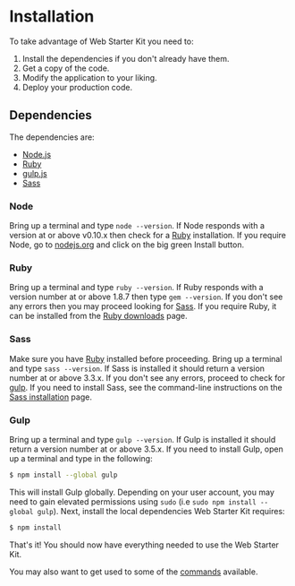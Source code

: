 # Installation

To take advantage of Web Starter Kit you need to:

1. Install the dependencies if you don't already have them.
2. Get a copy of the code.
3. Modify the application to your liking.
4. Deploy your production code.

## Dependencies

The dependencies are:
* [Node.js](http://nodejs.org)
* [Ruby](https://www.ruby-lang.org/)
* [gulp.js](http://gulpjs.com)
* [Sass](http://sass-lang.com/install)

### Node

Bring up a terminal and type `node --version`.
If Node responds with a version at or above v0.10.x then check for a [Ruby](#ruby) installation.
If you require Node, go to [nodejs.org](http://nodejs.org/) and click on the big green Install button.

### Ruby

Bring up a terminal and type `ruby --version`.
If Ruby responds with a version number at or above 1.8.7 then type `gem --version`.
If you don't see any errors then you may proceed looking for [Sass](#sass).
If you require Ruby, it can be installed from the [Ruby downloads](https://www.ruby-lang.org/en/downloads/) page.

### Sass

Make sure you have [Ruby](#ruby) installed before proceeding.
Bring up a terminal and type `sass --version`.
If Sass is installed it should return a version number at or above 3.3.x.
If you don't see any errors, proceed to check for [gulp](#gulp).
If you need to install Sass, see the command-line instructions on the [Sass installation](http://sass-lang.com/install) page.

### Gulp

Bring up a terminal and type `gulp --version`.
If Gulp is installed it should return a version number at or above 3.5.x.
If you need to install Gulp, open up a terminal and type in the following:

```sh
$ npm install --global gulp
```

This will install Gulp globally. Depending on your user account, you may need to gain elevated permissions using `sudo` (i.e `sudo npm install --global gulp`). Next, install the local dependencies Web Starter Kit requires:

```sh
$ npm install
```

That's it! You should now have everything needed to use the Web Starter Kit.

You may also want to get used to some of the [commands](commands.md) available.
